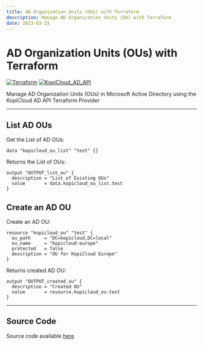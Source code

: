 ```yaml
---
title: AD Organization Units (OUs) with Terraform
description: Manage AD Organization Units (OU) with Terraform
date: 2023-03-25
---
```


# AD Organization Units (OUs) with Terraform
[![Terraform](https://img.shields.io/badge/terraform-v1.3+-blue.svg)](https://www.terraform.io/downloads.html) [![KopiCloud_AD_API](https://img.shields.io/badge/kopiCloud_ad-v1.0+-blueviolet.svg)](https://www.kopicloud-ad-api.com)

Manage AD Organization Units (OUs) in Microsoft Active Directory using the KopiCloud AD API Terraform Provider

----

## List AD OUs

Get the List of AD OUs:

```
data "kopicloud_ou_list" "test" {}
```

Returns the List of OUs:

```
output "OUTPUT_list_ou" {
  description = "List of Existing OUs"
  value       = data.kopicloud_ou_list.test
}
```

## Create an AD OU

Create an AD OU:

```
resource "kopicloud_ou" "test" {
  ou_path     = "DC=kopicloud,DC=local"
  ou_name     = "kopicloud-europe"
  protected   = false
  description = "OU for KopiCloud Europe"
}
```

Returns created AD OU:

```
output "OUTPUT_created_ou" {
  description = "Created OU"
  value       = resource.kopicloud_ou.test
}
```

----

## Source Code

Source code available [here](https://github.com/KopiCloud-AD-API/terraform-kopicloud-ad-api-ou)
